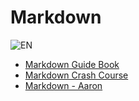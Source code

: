 # Markdown

![EN](https://i.imgur.com/JVHlBEw.png)

- [Markdown Guide Book](https://www.markdownguide.org/assets/book/markdown-guide.pdf)
- [Markdown Crash Course](https://www.youtube.com/watch?v=HUBNt18RFbo)
- [Markdown - Aaron](http://www.aaronsw.com/weblog/001189)

